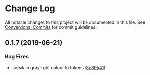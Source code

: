# Change Log

All notable changes to this project will be documented in this file.
See [Conventional Commits](https://conventionalcommits.org) for commit guidelines.

## 0.1.7 (2019-06-21)


### Bug Fixes

* sneak in gray-light colour  to tokens ([3c89541](https://github.com/visual-framework/vf-design-tokens/commit/3c89541))
